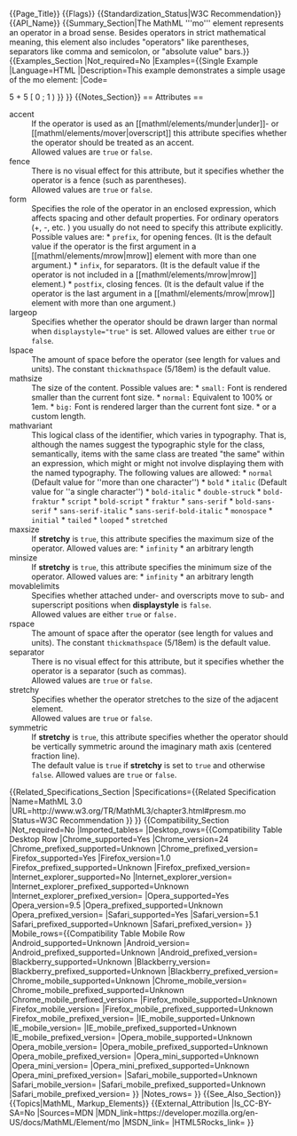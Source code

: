 {{Page_Title}}
{{Flags}}
{{Standardization_Status|W3C Recommendation}}
{{API_Name}}
{{Summary_Section|The MathML '''mo''' element represents an operator in a broad sense. Besides operators in strict mathematical meaning, this element also includes "operators" like parentheses, separators like comma and semicolon, or "absolute value" bars.}}
{{Examples_Section
|Not_required=No
|Examples={{Single Example
|Language=HTML
|Description=This example demonstrates a simple usage of the mo element:
|Code=<syntaxhighlight lang="html5">
<math>
 
<mrow>
  <mn>5</mn>
  <mo>+</mo>
  <mn>5</mn>
</mrow>
 
<mrow>
  <mo> [ </mo> <!-- default form value: prefix -->
  <mrow>
    <mn> 0 </mn>
    <mo> ; </mo> <!-- default form value: infix -->
    <mn> 1 </mn>
  </mrow>
  <mo> ) </mo> <!-- default form value: postfix -->
</mrow>
 
</math>
</syntaxhighlight>
}}
}}
{{Notes_Section}}
== Attributes ==
<dl>
<dt id="attr-accent">
    accent</dt>
  <dd>
    If the operator is used as an [[mathml/elements/munder|under]]- or [[mathml/elements/mover|overscript]] this attribute specifies whether the operator should be treated as an accent.<br />
    Allowed values are <code>true</code> or <code>false</code>.</dd>
<dt id="attr-fence">
    fence</dt>
  <dd>
    There is no visual effect for this attribute, but it specifies whether the operator is a fence (such as parentheses).<br />
    Allowed values are <code>true</code> or <code>false</code>.</dd>
  <dt id="attr-form">
    form</dt>
  <dd>
    Specifies the role of the operator in an enclosed expression, which affects spacing and other default properties. For ordinary operators (+, -, etc. ) you usually do not need to specify this attribute explicitly.<br />
    Possible values are:
* <code>prefix</code>, for opening fences. (It is the default value if the operator is the first argument in a [[mathml/elements/mrow|mrow]] element with more than one argument.)
* <code>infix</code>, for separators. (It is the default value if the operator is not included in a [[mathml/elements/mrow|mrow]] element.)
* <code>postfix</code>, closing fences. (It is the default value if the operator is the last argument in a [[mathml/elements/mrow|mrow]] element with more than one argument.)
  </dd>
 <dt id="attr-largeop">
    largeop</dt>
  <dd>
    Specifies whether the operator should be drawn larger than normal when <code>displaystyle="true"</code> is set. Allowed values are either <code>true</code> or <code>false</code>.</dd>
  <dt id="attr-lspace">
    lspace</dt>
  <dd>
    The amount of space before the operator (see length for values and units). The constant <code>thickmathspace</code> (5/18em) is the default value.</dd>
 <dt id="attr-mathsize">
    mathsize</dt>
  <dd>
    The size of the content. Possible values are:
* <code>small:</code> Font is rendered smaller than the current font size.
* <code>normal:</code> Equivalent to 100% or 1em.
* <code>big:</code> Font is rendered larger than the current font size.
* or a custom length.
  </dd>
  <dt id="attr-mathvariant">
    mathvariant</dt>
  <dd>
    This logical class of the identifier, which varies in typography. That is, although the names suggest the typographic style for the class, semantically, items with the same class are treated "the same" within an expression, which might or might not involve displaying them with the named typography. The following values are allowed:
* <code>normal</code> (Default value for ''more than one character'')
* <code>bold</code>
* <code>italic</code> (Default value for ''a single character'')
* <code>bold-italic</code>
* <code>double-struck</code>
* <code>bold-fraktur</code>
* <code>script</code>
* <code>bold-script</code>
* <code>fraktur</code>
* <code>sans-serif</code>
* <code>bold-sans-serif</code>
* <code>sans-serif-italic</code>
* <code>sans-serif-bold-italic</code>
* <code>monospace</code>
* <code>initial</code>
* <code>tailed</code>
* <code>looped</code>
* <code>stretched</code>
  </dd>
<dt id="attr-maxsize">
    maxsize</dt>
  <dd>
    If <strong>stretchy</strong> is <code>true</code>, this attribute specifies the maximum size of the operator. Allowed values are:
* <code>infinity</code>
* an arbitrary length
  </dd>
  <dt id="attr-minsize">
    minsize</dt>
  <dd>
    If <strong>stretchy</strong> is <code>true</code>, this attribute specifies the minimum size of the operator. Allowed values are:
* <code>infinity</code>
* an arbitrary length
  </dd>
  <dt id="attr-movablelimits">
    movablelimits</dt>
  <dd>
    Specifies whether attached under- and overscripts move to sub- and superscript positions when <strong>displaystyle</strong> is <code>false</code>.<br />
    Allowed values are either <code>true</code> or <code>false.</code></dd>
  <dt id="attr-rspace">
    rspace</dt>
  <dd>
    The amount of space after the operator (see length for values and units). The constant <code>thickmathspace</code> (5/18em) is the default value.</dd>
  <dt id="attr-separator">
    separator</dt>
  <dd>
    There is no visual effect for this attribute, but it specifies whether the operator is a separator (such as commas).<br />
    Allowed values are <code>true</code> or <code>false</code>.</dd>
  <dt id="attr-stretchy">
    stretchy</dt>
  <dd>
    Specifies whether the operator stretches to the size of the adjacent element.<br />
    Allowed values are <code>true</code> or <code>false</code>.</dd>
  <dt id="attr-symmetric">
    symmetric</dt>
  <dd>
    If <strong>stretchy</strong> is <code>true</code>, this attribute specifies whether the operator should be vertically symmetric around the imaginary math axis (centered fraction line).<br />
    The default value is <code>true</code> if <strong>stretchy</strong> is set to <code>true</code> and otherwise <code>false</code>. Allowed values are <code>true</code> or <code>false</code>.</dd>
</dl>
{{Related_Specifications_Section
|Specifications={{Related Specification
|Name=MathML 3.0
|URL=http://www.w3.org/TR/MathML3/chapter3.html#presm.mo
|Status=W3C Recommendation
}}
}}
{{Compatibility_Section
|Not_required=No
|Imported_tables=
|Desktop_rows={{Compatibility Table Desktop Row
|Chrome_supported=Yes
|Chrome_version=24
|Chrome_prefixed_supported=Unknown
|Chrome_prefixed_version=
|Firefox_supported=Yes
|Firefox_version=1.0
|Firefox_prefixed_supported=Unknown
|Firefox_prefixed_version=
|Internet_explorer_supported=No
|Internet_explorer_version=
|Internet_explorer_prefixed_supported=Unknown
|Internet_explorer_prefixed_version=
|Opera_supported=Yes
|Opera_version=9.5
|Opera_prefixed_supported=Unknown
|Opera_prefixed_version=
|Safari_supported=Yes
|Safari_version=5.1
|Safari_prefixed_supported=Unknown
|Safari_prefixed_version=
}}
|Mobile_rows={{Compatibility Table Mobile Row
|Android_supported=Unknown
|Android_version=
|Android_prefixed_supported=Unknown
|Android_prefixed_version=
|Blackberry_supported=Unknown
|Blackberry_version=
|Blackberry_prefixed_supported=Unknown
|Blackberry_prefixed_version=
|Chrome_mobile_supported=Unknown
|Chrome_mobile_version=
|Chrome_mobile_prefixed_supported=Unknown
|Chrome_mobile_prefixed_version=
|Firefox_mobile_supported=Unknown
|Firefox_mobile_version=
|Firefox_mobile_prefixed_supported=Unknown
|Firefox_mobile_prefixed_version=
|IE_mobile_supported=Unknown
|IE_mobile_version=
|IE_mobile_prefixed_supported=Unknown
|IE_mobile_prefixed_version=
|Opera_mobile_supported=Unknown
|Opera_mobile_version=
|Opera_mobile_prefixed_supported=Unknown
|Opera_mobile_prefixed_version=
|Opera_mini_supported=Unknown
|Opera_mini_version=
|Opera_mini_prefixed_supported=Unknown
|Opera_mini_prefixed_version=
|Safari_mobile_supported=Unknown
|Safari_mobile_version=
|Safari_mobile_prefixed_supported=Unknown
|Safari_mobile_prefixed_version=
}}
|Notes_rows=
}}
{{See_Also_Section}}
{{Topics|MathML, Markup_Elements}}
{{External_Attribution
|Is_CC-BY-SA=No
|Sources=MDN
|MDN_link=https://developer.mozilla.org/en-US/docs/MathML/Element/mo
|MSDN_link=
|HTML5Rocks_link=
}}